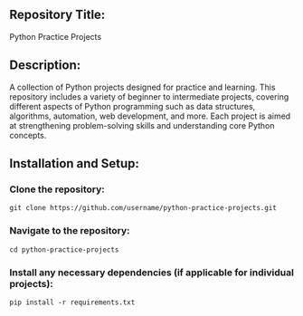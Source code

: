 ## Repository Title:
Python Practice Projects

## Description:
A collection of Python projects designed for practice and learning. This repository includes a variety of beginner to intermediate projects, 
covering different aspects of Python programming such as data structures, algorithms, automation, web development, and more. Each project is 
aimed at strengthening problem-solving skills and understanding core Python concepts.

## Installation and Setup:
### Clone the repository:
``` git clone https://github.com/username/python-practice-projects.git ``` 
### Navigate to the repository:
``` cd python-practice-projects ```
### Install any necessary dependencies (if applicable for individual projects):
``` pip install -r requirements.txt ```
